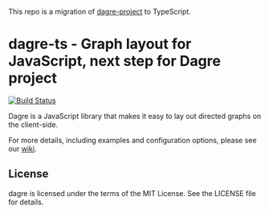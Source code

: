 
This repo is a migration of [dagre-project](https://github.com/dagrejs/dagre) to TypeScript.

# dagre-ts - Graph layout for JavaScript, next step for Dagre project

[![Build Status](https://secure.travis-ci.org/dagrejs/dagre.svg?branch=master)](http://travis-ci.org/dagrejs/dagre)

Dagre is a JavaScript library that makes it easy to lay out directed graphs on the client-side.

For more details, including examples and configuration options, please see our [wiki](https://github.com/dagrejs/dagre/wiki).

## License

dagre is licensed under the terms of the MIT License. See the LICENSE file for details.
